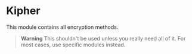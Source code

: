 # Kipher

This module contains all encryption methods.

> **Warning**
> This shouldn't be used unless you really need all of it. For most cases, use specific modules instead.
